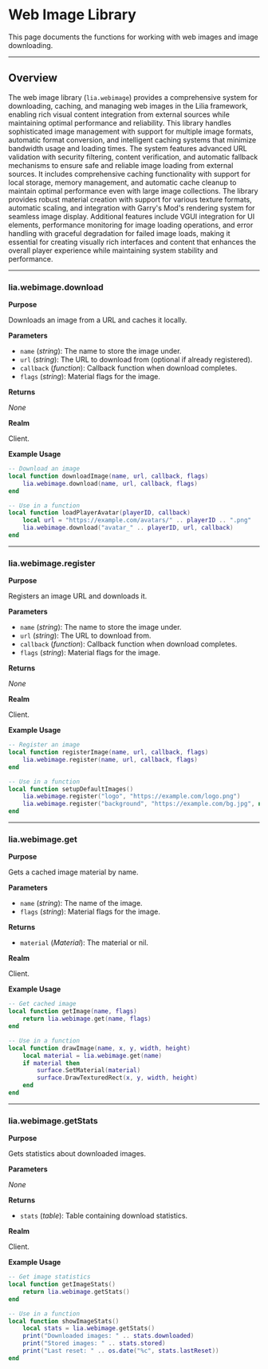 # Web Image Library

This page documents the functions for working with web images and image downloading.

---

## Overview

The web image library (`lia.webimage`) provides a comprehensive system for downloading, caching, and managing web images in the Lilia framework, enabling rich visual content integration from external sources while maintaining optimal performance and reliability. This library handles sophisticated image management with support for multiple image formats, automatic format conversion, and intelligent caching systems that minimize bandwidth usage and loading times. The system features advanced URL validation with security filtering, content verification, and automatic fallback mechanisms to ensure safe and reliable image loading from external sources. It includes comprehensive caching functionality with support for local storage, memory management, and automatic cache cleanup to maintain optimal performance even with large image collections. The library provides robust material creation with support for various texture formats, automatic scaling, and integration with Garry's Mod's rendering system for seamless image display. Additional features include VGUI integration for UI elements, performance monitoring for image loading operations, and error handling with graceful degradation for failed image loads, making it essential for creating visually rich interfaces and content that enhances the overall player experience while maintaining system stability and performance.

---

### lia.webimage.download

**Purpose**

Downloads an image from a URL and caches it locally.

**Parameters**

* `name` (*string*): The name to store the image under.
* `url` (*string*): The URL to download from (optional if already registered).
* `callback` (*function*): Callback function when download completes.
* `flags` (*string*): Material flags for the image.

**Returns**

*None*

**Realm**

Client.

**Example Usage**

```lua
-- Download an image
local function downloadImage(name, url, callback, flags)
    lia.webimage.download(name, url, callback, flags)
end

-- Use in a function
local function loadPlayerAvatar(playerID, callback)
    local url = "https://example.com/avatars/" .. playerID .. ".png"
    lia.webimage.download("avatar_" .. playerID, url, callback)
end
```

---

### lia.webimage.register

**Purpose**

Registers an image URL and downloads it.

**Parameters**

* `name` (*string*): The name to store the image under.
* `url` (*string*): The URL to download from.
* `callback` (*function*): Callback function when download completes.
* `flags` (*string*): Material flags for the image.

**Returns**

*None*

**Realm**

Client.

**Example Usage**

```lua
-- Register an image
local function registerImage(name, url, callback, flags)
    lia.webimage.register(name, url, callback, flags)
end

-- Use in a function
local function setupDefaultImages()
    lia.webimage.register("logo", "https://example.com/logo.png")
    lia.webimage.register("background", "https://example.com/bg.jpg", nil, "noclamp smooth")
end
```

---

### lia.webimage.get

**Purpose**

Gets a cached image material by name.

**Parameters**

* `name` (*string*): The name of the image.
* `flags` (*string*): Material flags for the image.

**Returns**

* `material` (*Material*): The material or nil.

**Realm**

Client.

**Example Usage**

```lua
-- Get cached image
local function getImage(name, flags)
    return lia.webimage.get(name, flags)
end

-- Use in a function
local function drawImage(name, x, y, width, height)
    local material = lia.webimage.get(name)
    if material then
        surface.SetMaterial(material)
        surface.DrawTexturedRect(x, y, width, height)
    end
end
```

---

### lia.webimage.getStats

**Purpose**

Gets statistics about downloaded images.

**Parameters**

*None*

**Returns**

* `stats` (*table*): Table containing download statistics.

**Realm**

Client.

**Example Usage**

```lua
-- Get image statistics
local function getImageStats()
    return lia.webimage.getStats()
end

-- Use in a function
local function showImageStats()
    local stats = lia.webimage.getStats()
    print("Downloaded images: " .. stats.downloaded)
    print("Stored images: " .. stats.stored)
    print("Last reset: " .. os.date("%c", stats.lastReset))
end
```
